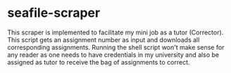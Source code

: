 # seafile-scraper

This scraper is implemented to facilitate my mini job as a tutor (Corrector). This script gets an assignment number as input and 
downloads all corresponding assignments. Running the shell script won't make sense for any reader as one needs to have 
credentials in my university and also be assigned as tutor to receive the bag of assignments to correct. 
